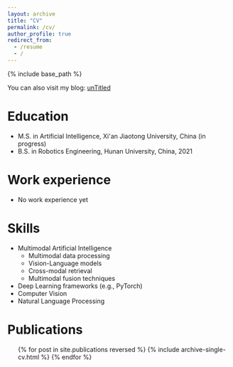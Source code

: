 ```yaml
---
layout: archive
title: "CV"
permalink: /cv/
author_profile: true
redirect_from:
  - /resume
  - /
---
```


{% include base_path %}

You can also visit my blog: [unTitled](https://digital-garden-chi-eosin.vercel.app/)

Education
======
* M.S. in Artificial Intelligence, Xi'an Jiaotong University, China (in progress)
* B.S. in Robotics Engineering, Hunan University, China, 2021

Work experience
======
* No work experience yet

Skills
====
* Multimodal Artificial Intelligence
  * Multimodal data processing
  * Vision-Language models
  * Cross-modal retrieval
  * Multimodal fusion techniques
* Deep Learning frameworks (e.g., PyTorch)
* Computer Vision
* Natural Language Processing

Publications
======
  <ul>{% for post in site.publications reversed %}
    {% include archive-single-cv.html %}
  {% endfor %}</ul>
